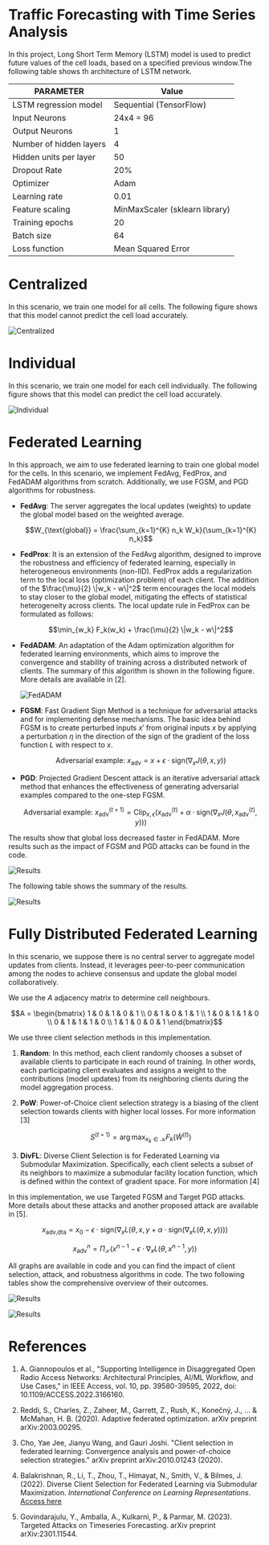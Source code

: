 
# Traffic Forecasting with Time Series Analysis
In this project, Long Short Term Memory (LSTM) model is used to predict future values of the cell loads, based on a specified previous window.The following table shows th architecture of LSTM network.


| PARAMETER            | Value                                 |
|----------------------|---------------------------------------|
| LSTM regression model| Sequential (TensorFlow)     |
| Input Neurons        | 24x4 = 96                             |
| Output Neurons       | 1                                     |
| Number of hidden layers | 4                                  |
| Hidden units per layer | 50                                  |
| Dropout Rate         | 20%                                   |
| Optimizer            | Adam                                  |
| Learning rate        | 0.01                                  |
| Feature scaling      | MinMaxScaler (sklearn library)        |
| Training epochs      | 20                                    |
| Batch size           | 64                                    |
| Loss function        | Mean Squared Error                    |




# Centralized 
In this scenario, we train one model for all cells. The following figure shows that this model cannot predict the cell load accurately. 

![Centralized](./pics/centralized_cell.png)


# Individual
In this scenario, we train one model for each cell individually. The following figure shows that this model can predict the cell load accurately. 
 
![Individual](./pics/individuell.png)


# Federated Learning
In this approach, we aim to use federated learning to train one global model for the cells. In this scenario, we implement FedAvg, FedProx, and FedADAM algorithms from scratch. Additionally, we use FGSM, and PGD algorithms for robustness.

- **FedAvg**: The server aggregates the local updates (weights) to update the global model based on the weighted average.

  $$W_{\text{global}} = \frac{\sum_{k=1}^{K} n_k W_k}{\sum_{k=1}^{K} n_k}$$

- **FedProx**: It is an extension of the FedAvg algorithm, designed to improve the robustness and efficiency of federated learning, especially in heterogeneous environments (non-IID). FedProx adds a regularization term to the local loss (optimization problem) of each client. The addition of the $\frac{\mu}{2} \|w_k - w\|^2$ term encourages the local models to stay closer to the global model, mitigating the effects of statistical heterogeneity across clients. The local update rule in FedProx can be formulated as follows:

   $$\min_{w_k} F_k(w_k) + \frac{\mu}{2} \|w_k - w\|^2$$

- **FedADAM**: An adaptation of the Adam optimization algorithm for federated learning environments, which aims to improve the convergence and stability of training across a distributed network of clients. The summary of this algorithm is shown in the following figure. More details are available in [2].

  ![FedADAM](./pics/fedadam.jpg)

- **FGSM**: Fast Gradient Sign Method is a technique for adversarial attacks and for implementing defense mechanisms. The basic idea behind FGSM is to create perturbed inputs $x'$ from original inputs $x$ by applying a perturbation $η$ in the direction of the sign of the gradient of the loss function $L$ with respect to $x$.

  $$\text{{Adversarial example: } } x_{\text{{adv}}} = x + \epsilon \cdot \text{{sign}}(\nabla_x J(\theta, x, y))$$

- **PGD**: Projected Gradient Descent attack is an iterative adversarial attack method that enhances the effectiveness of generating adversarial examples compared to the one-step FGSM.

   $$\text{{Adversarial example:} } x_{\text{{adv}}}^{(t+1)} = \text{{Clip}}_{x, \epsilon}\left( x_{\text{{adv}}}^{(t)} + \alpha \cdot \text{{sign}}(\nabla_x J(\theta, x_{\text{{adv}}}^{(t)}, y)) \right)$$

The results show that global loss decreased faster in FedADAM. More results such as the impact of FGSM and PGD attacks can be found in the code.

![Results](./pics/res.png)

The following table shows the summary of the results.

![Results](./pics/table.JPG)


# Fully Distributed Federated Learning
In this scenario, we suppose there is no central server to aggregate model updates from clients. Instead, it leverages peer-to-peer communication among the nodes to achieve consensus and update the global model collaboratively.

We use the $A$ adjacency matrix to determine cell neighbours.

$$A =
\begin{bmatrix}
	1 & 0 & 1 & 0 & 1 \\
	0 & 1 & 0 & 1 & 1 \\
	1 & 0 & 1 & 1 & 0 \\
	0 & 1 & 1 & 1 & 0 \\
	1 & 1 & 0 & 0 & 1
\end{bmatrix}$$

We use three client selection methods in this implementation.

1. **Random**: In this method, each client randomly chooses a subset of available clients to participate in each round of training. In other words, each participating client evaluates and assigns a weight to the contributions (model updates) from its neighboring clients during the model aggregation process. 

2. **PoW**:  Power-of-Choice client selection strategy is a biasing of the client selection towards clients with higher local losses. For more information [3]

   $$S^{(t+1)} = \arg\max_{x_k \in \mathcal{K}} F_k(\tilde{W}^{(t)})$$

3. **DivFL**: Diverse Client Selection is for Federated Learning via Submodular Maximization. Specifically, each client selects a subset of its neighbors to maximize a submodular facility location function, which is defined within the context of gradient space. For more information [4]

In this implementation, we use Targeted FGSM and Target PGD attacks. More details about these attacks and another proposed attack are available in [5].

$$x_{\text{{adv,dta}}} = x_0 - \epsilon \cdot \text{{sign}}(\nabla_x L(\theta, x, y + \alpha \cdot \text{{sign}}(\nabla_x L(\theta, x, y))))$$

$$x^{n}_{\text{{adv}}} = \Pi_{\mathcal{X}}(x^{n-1} - \epsilon \cdot \nabla_x L(\theta, x^{n-1}, y))$$

All graphs are available in code and you can find the impact of client selection, attack, and robustness algorithms in code. The two following tables show the comprehensive overview of their outcomes.

![Results](./pics/table_cs.JPG)

![Results](./pics/table_ar.JPG)


# References

1. A. Giannopoulos et al., "Supporting Intelligence in Disaggregated Open Radio Access Networks: Architectural Principles, AI/ML Workflow, and Use Cases," in IEEE Access, vol. 10, pp. 39580-39595, 2022, doi: 10.1109/ACCESS.2022.3166160.

2. Reddi, S., Charles, Z., Zaheer, M., Garrett, Z., Rush, K., Konečný, J., ... & McMahan, H. B. (2020). Adaptive federated optimization. arXiv preprint arXiv:2003.00295.

3. Cho, Yae Jee, Jianyu Wang, and Gauri Joshi. "Client selection in federated learning: Convergence analysis and power-of-choice selection strategies." arXiv preprint arXiv:2010.01243 (2020).

4. Balakrishnan, R., Li, T., Zhou, T., Himayat, N., Smith, V., & Bilmes, J. (2022). Diverse Client Selection for Federated Learning via Submodular Maximization. *International Conference on Learning Representations*. [Access here](https://openreview.net/forum?id=nwKXyFvaUm)

5. Govindarajulu, Y., Amballa, A., Kulkarni, P., & Parmar, M. (2023). Targeted Attacks on Timeseries Forecasting. arXiv preprint arXiv:2301.11544.